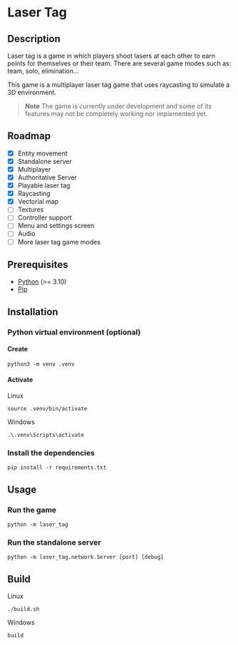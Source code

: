# Laser Tag

## Description

Laser tag is a game in which players shoot lasers at each other to earn points for themselves or their team. There are several game modes such as: team, solo, elimination...

This game is a multiplayer laser tag game that uses raycasting to simulate a 3D environment.

> **Note**
> The game is currently under development and some of its features may not be completely working nor implemented yet.

## Roadmap

- [X] Entity movement
- [X] Standalone server
- [X] Multiplayer
- [X] Authoritative Server
- [X] Playable laser tag
- [X] Raycasting
- [X] Vectorial map
- [ ] Textures
- [ ] Controller support
- [ ] Menu and settings screen
- [ ] Audio
- [ ] More laser tag game modes

## Prerequisites

- [Python](https://www.python.org/) (>= 3.10)
- [Pip](https://pypi.org/project/pip/)

## Installation

### Python virtual environment (optional)

#### Create

```shell
python3 -m venv .venv
```

#### Activate

Linux

```shell
source .venv/bin/activate
```

Windows

```shell
.\.venv\Scripts\activate
```

### Install the dependencies

```shell
pip install -r requirements.txt
```

## Usage

### Run the game

```shell
python -m laser_tag
```

### Run the standalone server

```shell
python -m laser_tag.network.Server [port] [debug]
```

## Build

Linux

```shell
./build.sh
```

Windows

```shell
build
```
